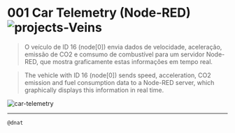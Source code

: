 # 001 Car Telemetry (Node-RED) ![projects-Veins](https://img.shields.io/badge/projects-Veins-blue)

>O veículo de ID 16 (node[0]) envia dados de velocidade, aceleração, emissão de CO2 e comsumo de combustível para um servidor Node-RED, que mostra graficamente estas informações em tempo real.
 
>The vehicle with ID 16 (node[0]) sends speed, acceleration, CO2 emission and fuel consumption data to a Node-RED server, which graphically displays this information in real time.

![car-telemetry](img/001.gif)

---

```
@dnat
```

